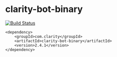 # clarity-bot-binary
[![Build Status](http://ec2-54-86-246-181.compute-1.amazonaws.com:8080/buildStatus/icon?job=clarityviews-binary-build)](http://ec2-54-86-246-181.compute-1.amazonaws.com:8080/job/clarityviews-binary-build/)


```
<dependency>
    <groupId>com.clarity</groupId>
    <artifactId>clarity-bot-binary</artifactId>
    <version>2.4.1</version>
</dependency>
```
